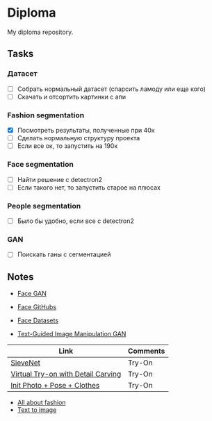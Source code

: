 # Diploma
My diploma repository.

## Tasks

### Датасет
- [ ] Собрать нормальный датасет (спарсить ламоду или еще кого)
- [ ] Скачать и отсортить картинки с апи

### Fashion segmentation
- [X] Посмотреть результаты, полученные при 40к
- [ ] Сделать нормальную структуру проекта
- [ ] Если все ок, то запустить на 190к

### Face segmentation
- [ ] Найти решение с detectron2
- [ ] Если такого нет, то запустить старое на плюсах

### People segmentation
- [ ] Было бы удобно, если все с detectron2

### GAN
- [ ] Поискать ганы с сегментацией

## Notes
- [Face GAN](https://github.com/IIGROUP/TediGAN)
- [Face GitHubs](https://github.com/ChanChiChoi/awesome-Face_Recognition)
- [Face Datasets](https://github.com/switchablenorms/CelebAMask-HQ)

- [Text-Guided Image Manipulation GAN](https://github.com/mrlibw/ManiGAN)

| Link  |  Comments |
|---|---|
| [SieveNet](https://github.com/levindabhi/SieveNet)  |  Try-On |
| [Virtual Try-on with Detail Carving](https://github.com/JDAI-CV/Down-to-the-Last-Detail-Virtual-Try-on-with-Detail-Carving)  |  Try-On |
| [Init Photo + Pose + Clothes](https://fashiontryon.wixsite.com/fashiontryon) |Try-On |

- [All about fashion](https://github.com/lzhbrian/Cool-Fashion-Papers)
- [Text to image](https://github.com/weihaox/awesome-image-translation/blob/master/content/multi-modal-representation.md#text-to-image)
